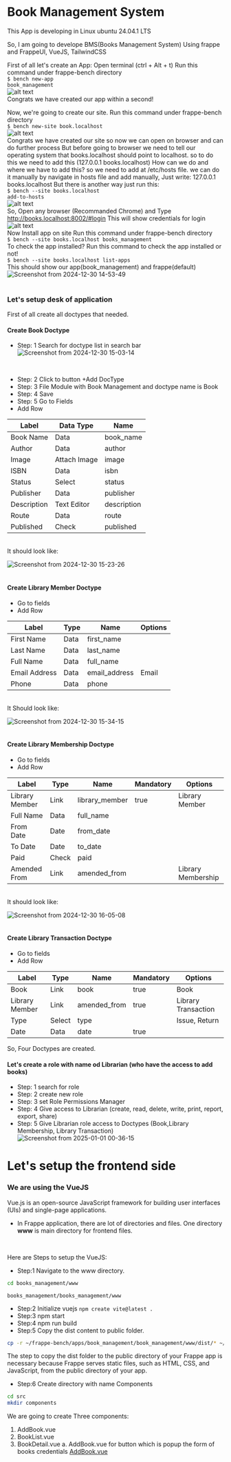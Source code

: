 <h1>Book Management System</h1>
This App is developing in Linux ubuntu 24.04.1 LTS

So, I am going to develope BMS(Books Management System)
Using frappe and FrappeUI, VueJS, TailwindCSS

First of all let's create an App:
Open terminal (ctrl + Alt + t)
Run this command under frappe-bench directory
<br>
<code>$ bench new-app book_management</code>
<br>
![alt text](<Screenshot from 2024-11-29 23-09-38.png>)
<br>
Congrats we have created our app within a second!

Now, we're going to create our site.
Run this command under frappe-bench directory
<br>
<code>$ bench new-site book.localhost</code>
<br>
![alt text](<Screenshot from 2024-11-29 23-18-57.png>)
<br>
Congrats we have created our site 
so now we can open on browser and can do further process
But before going to browser we need to tell our operating system that books.localhost should point to localhost.
so to do this we need to add this (127.0.0.1 books.localhost)
How can we do and where we have to add this?
so we need to add at /etc/hosts file.
we can do it manually by navigate in hosts file and add manually, Just write:
127.0.0.1 books.localhost
But there is another way just run this:
<br>
<code>$ bench --site books.localhost add-to-hosts</code>
<br>
![alt text](<Screenshot from 2024-11-29 23-27-34.png>)
<br>
So, Open any browser (Recommanded Chrome)
and Type http://books.localhost:8002/#login
This will show credentials for login
<br>
![alt text](<Screenshot from 2024-11-29 23-36-30.png>)
<br>
Now Install app on site
Run this command under frappe-bench directory
<br>
<code>$ bench --site books.localhost books_management</code>
<br>
To check the app installed?
Run this command to check the app installed or not!
<br>
<code>$ bench --site books.localhost list-apps</code>
<br>
This should show our app(book_management) and frappe(default)
![Screenshot from 2024-12-30 14-53-49](https://github.com/user-attachments/assets/8124830f-1bce-4fd8-bd7a-8d232463727f)
<br><br>
### Let's setup desk of application
First of all create all doctypes that needed.
#### Create Book Doctype 
* Step: 1 Search for doctype list in search bar <br>
![Screenshot from 2024-12-30 15-03-14](https://github.com/user-attachments/assets/cccf6b12-9ec0-4989-b076-93d40072f423)
<br>

* Step: 2 Click to button +Add DocType
* Step: 3 File Module with Book Management and doctype name is Book
* Step: 4 Save
* Step: 5 Go to Fields
* Add Row

| Label          | Data Type        | Name        |
|----------------|------------------|-------------|
| Book Name      | Data             | book_name   |
| Author         | Data             | author      |
| Image          | Attach Image     | image       |
| ISBN           | Data             | isbn        |
| Status         | Select           | status      |
| Publisher      | Data             | publisher   |
| Description    | Text Editor      | description |
| Route          | Data             | route       |
| Published      | Check            | published   |

<br>
It should look like:
<br>

![Screenshot from 2024-12-30 15-23-26](https://github.com/user-attachments/assets/cda781b1-7985-41f8-b71d-265db3e229ce)
<br><br>
#### Create Library Member Doctype
* Go to fields
* Add Row

| Label          | Type            | Name        | Options          |
|----------------|-----------------|-------------|------------------|
| First Name     | Data            | first_name  |                  |
| Last Name      | Data            | last_name   |                  |
| Full Name      | Data            | full_name   |                  |
| Email Address  | Data            | email_address | Email          |
| Phone          | Data            | phone       |                  |

<br>
It Should look like:
<br>

![Screenshot from 2024-12-30 15-34-15](https://github.com/user-attachments/assets/861be22b-be19-4147-bedd-43325df9a63d)
<br><br>
#### Create Library Membership Doctype
* Go to fields
* Add Row

| Label           | Type  | Name           | Mandatory | Options             |
|------------------|-------|----------------|-----------|---------------------|
| Library Member   | Link  | library_member | true      | Library Member      |
| Full Name        | Data  | full_name      |           |                     |
| From Date        | Date  | from_date      |           |                     |
| To Date          | Date  | to_date        |           |                     |
| Paid             | Check | paid           |           |                     |
| Amended From     | Link  | amended_from   |           | Library Membership  |

<br>
It should look like:
<br>

![Screenshot from 2024-12-30 16-05-08](https://github.com/user-attachments/assets/e3a858a0-c38b-41a7-825a-fc7d3c7f63c3)
<br><br>
#### Create Library Transaction Doctype
* Go to fields
* Add Row

| Label           | Type   | Name           | Mandatory | Options               |
|------------------|--------|----------------|-----------|----------------------|
| Book            | Link   | book           | true      | Book                  |
| Library Member  | Link   | amended_from   | true      | Library Transaction   |
| Type            | Select | type           |           | Issue, Return         |
| Date            | Data   | date           | true      |                       |

So, Four Doctypes are created.

#### Let's create a role with name od Librarian (who have the access to add books)
* Step: 1 search for role
* Step: 2 create new role
* Step: 3 set Role Permissions Manager
* Step: 4 Give access to Librarian (create, read, delete, write, print, report, export, share)
* Step: 5 Give Librarian role access to Doctypes (Book,Library Membership, Library Transaction)
![Screenshot from 2025-01-01 00-36-15](https://github.com/user-attachments/assets/f18eea5a-6afb-42e7-a82b-8c7017dbb95e)

# Let's setup the frontend side
### We are using the VueJS
Vue.js is an open-source JavaScript framework for building user interfaces (UIs) and single-page applications.
- In Frappe application, there are lot of directories and files.
One directory <strong>www</strong> is main directory for frontend files.
<br>

Here are Steps to setup the VueJS:
<br>
* Step:1 Navigate to the www directory.
```bash
cd books_management/www
```
<code>books_management/books_management/www</code>
* Step:2 Initialize vuejs
<code>npm create vite@latest .</code>
* Step:3 npm start
* Step:4 npm run build
* Step:5 Copy the dist content to public folder.
```bash
cp -r ~/frappe-bench/apps/book_management/book_management/www/dist/* ~/frappe-bench/apps/book_management/public/
```
The step to copy the dist folder to the public directory of your Frappe app is necessary because Frappe serves static files, such as HTML, CSS, and JavaScript, from the public directory of your app. 
* Step:6 Create directory with name Components
```bash
cd src
mkdir components
```
We are going to create Three components:
<br>
1. AddBook.vue
2. BookList.vue
3. BookDetail.vue
a. AddBook.vue for button which is popup the form of books credentials
[AddBook.vue]()
